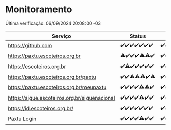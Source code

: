 # Monitoramento

Última verificação: 06/09/2024 20:08:00 -03

|Serviço|Status|Últimas 24h|
|---|---|---|
|https://github.com|<span title="2024-08-30: OK=23">✔️</span><span title="2024-08-31: OK=23">✔️</span><span title="2024-09-01: OK=23">✔️</span><span title="2024-09-02: OK=23">✔️</span><span title="2024-09-03: OK=23">✔️</span><span title="2024-09-04: OK=23">✔️</span><span title="2024-09-05: OK=22">✔️</span>|<span title="05/09/2024 20:08:00 -03 : 200">✔️</span><span title="05/09/2024 21:37:00 -03 : 200">✔️</span><span title="05/09/2024 23:04:00 -03 : 200">✔️</span><span title="06/09/2024 00:09:00 -03 : 200">✔️</span><span title="06/09/2024 01:09:00 -03 : 200">✔️</span><span title="06/09/2024 02:08:00 -03 : 200">✔️</span><span title="06/09/2024 03:11:00 -03 : 200">✔️</span><span title="06/09/2024 04:07:00 -03 : 200">✔️</span><span title="06/09/2024 05:10:00 -03 : 200">✔️</span><span title="06/09/2024 06:08:00 -03 : 200">✔️</span><span title="06/09/2024 07:07:00 -03 : 200">✔️</span><span title="06/09/2024 08:07:00 -03 : 200">✔️</span><span title="06/09/2024 09:13:00 -03 : 200">✔️</span><span title="06/09/2024 10:13:00 -03 : 200">✔️</span><span title="06/09/2024 11:07:00 -03 : 200">✔️</span><span title="06/09/2024 12:07:00 -03 : 200">✔️</span><span title="06/09/2024 13:08:00 -03 : 200">✔️</span><span title="06/09/2024 14:06:00 -03 : 200">✔️</span><span title="06/09/2024 15:10:00 -03 : 200">✔️</span><span title="06/09/2024 16:06:00 -03 : 200">✔️</span><span title="06/09/2024 17:08:00 -03 : 200">✔️</span><span title="06/09/2024 18:07:00 -03 : 200">✔️</span><span title="06/09/2024 19:07:00 -03 : 200">✔️</span><span title="06/09/2024 20:08:00 -03 : 200">✔️</span>|
|https://paxtu.escoteiros.org.br|<span title="2024-08-30: OK=22, Falhas=1">⚠️</span><span title="2024-08-31: OK=23">✔️</span><span title="2024-09-01: OK=23">✔️</span><span title="2024-09-02: OK=23">✔️</span><span title="2024-09-03: OK=21, Falhas=2">⚠️</span><span title="2024-09-04: OK=22, Falhas=1">⚠️</span><span title="2024-09-05: OK=22">✔️</span>|<span title="05/09/2024 20:08:00 -03 : 200">✔️</span><span title="05/09/2024 21:37:00 -03 : 200">✔️</span><span title="05/09/2024 23:04:00 -03 : 200">✔️</span><span title="06/09/2024 00:09:00 -03 : 200">✔️</span><span title="06/09/2024 01:09:00 -03 : 200">✔️</span><span title="06/09/2024 02:08:00 -03 : 200">✔️</span><span title="06/09/2024 03:11:00 -03 : 200">✔️</span><span title="06/09/2024 04:07:00 -03 : 200">✔️</span><span title="06/09/2024 05:10:00 -03 : 200">✔️</span><span title="06/09/2024 06:08:00 -03 : 200">✔️</span><span title="06/09/2024 07:07:00 -03 : 200">✔️</span><span title="06/09/2024 08:07:00 -03 : 200">✔️</span><span title="06/09/2024 09:13:00 -03 : 200">✔️</span><span title="06/09/2024 10:13:00 -03 : 200">✔️</span><span title="06/09/2024 11:07:00 -03 : 200">✔️</span><span title="06/09/2024 12:07:00 -03 : 200">✔️</span><span title="06/09/2024 13:08:00 -03 : 200">✔️</span><span title="06/09/2024 14:06:00 -03 : 200">✔️</span><span title="06/09/2024 15:10:00 -03 : 200">✔️</span><span title="06/09/2024 16:06:00 -03 : 200">✔️</span><span title="06/09/2024 17:08:00 -03 : 0">❌</span><span title="06/09/2024 18:07:00 -03 : 200">✔️</span><span title="06/09/2024 19:07:00 -03 : 200">✔️</span><span title="06/09/2024 20:08:00 -03 : 200">✔️</span>|
|https://escoteiros.org.br|<span title="2024-08-30: OK=23">✔️</span><span title="2024-08-31: OK=22, Falhas=1">⚠️</span><span title="2024-09-01: OK=23">✔️</span><span title="2024-09-02: OK=23">✔️</span><span title="2024-09-03: OK=23">✔️</span><span title="2024-09-04: OK=23">✔️</span><span title="2024-09-05: OK=22">✔️</span>|<span title="05/09/2024 20:08:00 -03 : 200">✔️</span><span title="05/09/2024 21:37:00 -03 : 200">✔️</span><span title="05/09/2024 23:04:00 -03 : 200">✔️</span><span title="06/09/2024 00:09:00 -03 : 200">✔️</span><span title="06/09/2024 01:09:00 -03 : 200">✔️</span><span title="06/09/2024 02:08:00 -03 : 200">✔️</span><span title="06/09/2024 03:11:00 -03 : 200">✔️</span><span title="06/09/2024 04:07:00 -03 : 200">✔️</span><span title="06/09/2024 05:10:00 -03 : 200">✔️</span><span title="06/09/2024 06:08:00 -03 : 200">✔️</span><span title="06/09/2024 07:07:00 -03 : 200">✔️</span><span title="06/09/2024 08:07:00 -03 : 200">✔️</span><span title="06/09/2024 09:13:00 -03 : 200">✔️</span><span title="06/09/2024 10:13:00 -03 : 200">✔️</span><span title="06/09/2024 11:07:00 -03 : 200">✔️</span><span title="06/09/2024 12:07:00 -03 : 200">✔️</span><span title="06/09/2024 13:08:00 -03 : 200">✔️</span><span title="06/09/2024 14:06:00 -03 : 200">✔️</span><span title="06/09/2024 15:10:00 -03 : 200">✔️</span><span title="06/09/2024 16:06:00 -03 : 200">✔️</span><span title="06/09/2024 17:08:00 -03 : 200">✔️</span><span title="06/09/2024 18:07:00 -03 : 200">✔️</span><span title="06/09/2024 19:07:00 -03 : 200">✔️</span><span title="06/09/2024 20:08:00 -03 : 200">✔️</span>|
|https://paxtu.escoteiros.org.br/paxtu|<span title="2024-08-30: OK=23">✔️</span><span title="2024-08-31: OK=23">✔️</span><span title="2024-09-01: OK=22, Falhas=1">⚠️</span><span title="2024-09-02: OK=22, Falhas=1">⚠️</span><span title="2024-09-03: OK=21, Falhas=2">⚠️</span><span title="2024-09-04: OK=23">✔️</span><span title="2024-09-05: OK=21, Falhas=1">⚠️</span>|<span title="05/09/2024 20:08:00 -03 : 200">✔️</span><span title="05/09/2024 21:37:00 -03 : 200">✔️</span><span title="05/09/2024 23:05:00 -03 : 200">✔️</span><span title="06/09/2024 00:09:00 -03 : 200">✔️</span><span title="06/09/2024 01:09:00 -03 : 200">✔️</span><span title="06/09/2024 02:08:00 -03 : 200">✔️</span><span title="06/09/2024 03:11:00 -03 : 200">✔️</span><span title="06/09/2024 04:07:00 -03 : 200">✔️</span><span title="06/09/2024 05:10:00 -03 : 200">✔️</span><span title="06/09/2024 06:08:00 -03 : 200">✔️</span><span title="06/09/2024 07:08:00 -03 : 200">✔️</span><span title="06/09/2024 08:07:00 -03 : 200">✔️</span><span title="06/09/2024 09:13:00 -03 : 200">✔️</span><span title="06/09/2024 10:13:00 -03 : 200">✔️</span><span title="06/09/2024 11:07:00 -03 : 200">✔️</span><span title="06/09/2024 12:07:00 -03 : 200">✔️</span><span title="06/09/2024 13:08:00 -03 : 200">✔️</span><span title="06/09/2024 14:06:00 -03 : 200">✔️</span><span title="06/09/2024 15:10:00 -03 : 200">✔️</span><span title="06/09/2024 16:06:00 -03 : 200">✔️</span><span title="06/09/2024 17:08:00 -03 : 200">✔️</span><span title="06/09/2024 18:07:00 -03 : 200">✔️</span><span title="06/09/2024 19:07:00 -03 : 200">✔️</span><span title="06/09/2024 20:08:00 -03 : 200">✔️</span>|
|https://paxtu.escoteiros.org.br/meupaxtu|<span title="2024-08-30: OK=23">✔️</span><span title="2024-08-31: OK=23">✔️</span><span title="2024-09-01: OK=23">✔️</span><span title="2024-09-02: OK=23">✔️</span><span title="2024-09-03: OK=22, Falhas=1">⚠️</span><span title="2024-09-04: OK=22, Falhas=1">⚠️</span><span title="2024-09-05: OK=22">✔️</span>|<span title="05/09/2024 20:08:00 -03 : 200">✔️</span><span title="05/09/2024 21:37:00 -03 : 200">✔️</span><span title="05/09/2024 23:05:00 -03 : 200">✔️</span><span title="06/09/2024 00:09:00 -03 : 200">✔️</span><span title="06/09/2024 01:09:00 -03 : 200">✔️</span><span title="06/09/2024 02:08:00 -03 : 200">✔️</span><span title="06/09/2024 03:11:00 -03 : 200">✔️</span><span title="06/09/2024 04:07:00 -03 : 200">✔️</span><span title="06/09/2024 05:10:00 -03 : 200">✔️</span><span title="06/09/2024 06:08:00 -03 : 200">✔️</span><span title="06/09/2024 07:08:00 -03 : 200">✔️</span><span title="06/09/2024 08:07:00 -03 : 200">✔️</span><span title="06/09/2024 09:13:00 -03 : 200">✔️</span><span title="06/09/2024 10:13:00 -03 : 200">✔️</span><span title="06/09/2024 11:07:00 -03 : 200">✔️</span><span title="06/09/2024 12:07:00 -03 : 200">✔️</span><span title="06/09/2024 13:08:00 -03 : 200">✔️</span><span title="06/09/2024 14:06:00 -03 : 200">✔️</span><span title="06/09/2024 15:10:00 -03 : 200">✔️</span><span title="06/09/2024 16:06:00 -03 : 200">✔️</span><span title="06/09/2024 17:08:00 -03 : 200">✔️</span><span title="06/09/2024 18:07:00 -03 : 200">✔️</span><span title="06/09/2024 19:07:00 -03 : 200">✔️</span><span title="06/09/2024 20:08:00 -03 : 200">✔️</span>|
|https://sigue.escoteiros.org.br/siguenacional|<span title="2024-08-30: OK=23">✔️</span><span title="2024-08-31: OK=23">✔️</span><span title="2024-09-01: OK=23">✔️</span><span title="2024-09-02: OK=23">✔️</span><span title="2024-09-03: OK=22, Falhas=1">⚠️</span><span title="2024-09-04: OK=23">✔️</span><span title="2024-09-05: OK=22">✔️</span>|<span title="05/09/2024 20:08:00 -03 : 200">✔️</span><span title="05/09/2024 21:37:00 -03 : 200">✔️</span><span title="05/09/2024 23:05:00 -03 : 200">✔️</span><span title="06/09/2024 00:09:00 -03 : 200">✔️</span><span title="06/09/2024 01:09:00 -03 : 200">✔️</span><span title="06/09/2024 02:08:00 -03 : 200">✔️</span><span title="06/09/2024 03:11:00 -03 : 200">✔️</span><span title="06/09/2024 04:07:00 -03 : 200">✔️</span><span title="06/09/2024 05:10:00 -03 : 200">✔️</span><span title="06/09/2024 06:08:00 -03 : 200">✔️</span><span title="06/09/2024 07:08:00 -03 : 200">✔️</span><span title="06/09/2024 08:07:00 -03 : 200">✔️</span><span title="06/09/2024 09:13:00 -03 : 200">✔️</span><span title="06/09/2024 10:13:00 -03 : 200">✔️</span><span title="06/09/2024 11:07:00 -03 : 200">✔️</span><span title="06/09/2024 12:07:00 -03 : 200">✔️</span><span title="06/09/2024 13:08:00 -03 : 200">✔️</span><span title="06/09/2024 14:06:00 -03 : 200">✔️</span><span title="06/09/2024 15:10:00 -03 : 200">✔️</span><span title="06/09/2024 16:06:00 -03 : 200">✔️</span><span title="06/09/2024 17:08:00 -03 : 200">✔️</span><span title="06/09/2024 18:07:00 -03 : 200">✔️</span><span title="06/09/2024 19:07:00 -03 : 200">✔️</span><span title="06/09/2024 20:08:00 -03 : 200">✔️</span>|
|https://id.escoteiros.org.br/|<span title="2024-08-30: OK=23">✔️</span><span title="2024-08-31: OK=23">✔️</span><span title="2024-09-01: OK=23">✔️</span><span title="2024-09-02: OK=23">✔️</span><span title="2024-09-03: OK=23">✔️</span><span title="2024-09-04: OK=23">✔️</span><span title="2024-09-05: OK=22">✔️</span>|<span title="05/09/2024 20:08:00 -03 : 200">✔️</span><span title="05/09/2024 21:37:00 -03 : 200">✔️</span><span title="05/09/2024 23:05:00 -03 : 200">✔️</span><span title="06/09/2024 00:09:00 -03 : 200">✔️</span><span title="06/09/2024 01:09:00 -03 : 200">✔️</span><span title="06/09/2024 02:08:00 -03 : 200">✔️</span><span title="06/09/2024 03:11:00 -03 : 200">✔️</span><span title="06/09/2024 04:07:00 -03 : 200">✔️</span><span title="06/09/2024 05:10:00 -03 : 200">✔️</span><span title="06/09/2024 06:08:00 -03 : 200">✔️</span><span title="06/09/2024 07:08:00 -03 : 200">✔️</span><span title="06/09/2024 08:07:00 -03 : 200">✔️</span><span title="06/09/2024 09:13:00 -03 : 200">✔️</span><span title="06/09/2024 10:13:00 -03 : 200">✔️</span><span title="06/09/2024 11:07:00 -03 : 200">✔️</span><span title="06/09/2024 12:07:00 -03 : 200">✔️</span><span title="06/09/2024 13:08:00 -03 : 200">✔️</span><span title="06/09/2024 14:06:00 -03 : 200">✔️</span><span title="06/09/2024 15:10:00 -03 : 200">✔️</span><span title="06/09/2024 16:06:00 -03 : 200">✔️</span><span title="06/09/2024 17:08:00 -03 : 200">✔️</span><span title="06/09/2024 18:07:00 -03 : 200">✔️</span><span title="06/09/2024 19:07:00 -03 : 200">✔️</span><span title="06/09/2024 20:08:00 -03 : 200">✔️</span>|
|Paxtu Login|<span title="2024-08-30: OK=23">✔️</span><span title="2024-08-31: OK=23">✔️</span><span title="2024-09-01: OK=23">✔️</span><span title="2024-09-02: OK=23">✔️</span><span title="2024-09-03: OK=22, Falhas=1">⚠️</span><span title="2024-09-04: OK=23">✔️</span><span title="2024-09-05: OK=22">✔️</span>|<span title="05/09/2024 20:08:00 -03 : 200">✔️</span><span title="05/09/2024 21:37:00 -03 : 200">✔️</span><span title="05/09/2024 23:05:00 -03 : 200">✔️</span><span title="06/09/2024 00:09:00 -03 : 200">✔️</span><span title="06/09/2024 01:09:00 -03 : 200">✔️</span><span title="06/09/2024 02:08:00 -03 : 200">✔️</span><span title="06/09/2024 03:11:00 -03 : 200">✔️</span><span title="06/09/2024 04:07:00 -03 : 200">✔️</span><span title="06/09/2024 05:10:00 -03 : 200">✔️</span><span title="06/09/2024 06:08:00 -03 : 200">✔️</span><span title="06/09/2024 07:08:00 -03 : 200">✔️</span><span title="06/09/2024 08:07:00 -03 : 200">✔️</span><span title="06/09/2024 09:13:00 -03 : 200">✔️</span><span title="06/09/2024 10:13:00 -03 : 200">✔️</span><span title="06/09/2024 11:07:00 -03 : 200">✔️</span><span title="06/09/2024 12:07:00 -03 : 200">✔️</span><span title="06/09/2024 13:08:00 -03 : 200">✔️</span><span title="06/09/2024 14:06:00 -03 : 200">✔️</span><span title="06/09/2024 15:10:00 -03 : 200">✔️</span><span title="06/09/2024 16:06:00 -03 : 200">✔️</span><span title="06/09/2024 17:08:00 -03 : 200">✔️</span><span title="06/09/2024 18:07:00 -03 : 200">✔️</span><span title="06/09/2024 19:07:00 -03 : 200">✔️</span><span title="06/09/2024 20:08:00 -03 : 200">✔️</span>|
